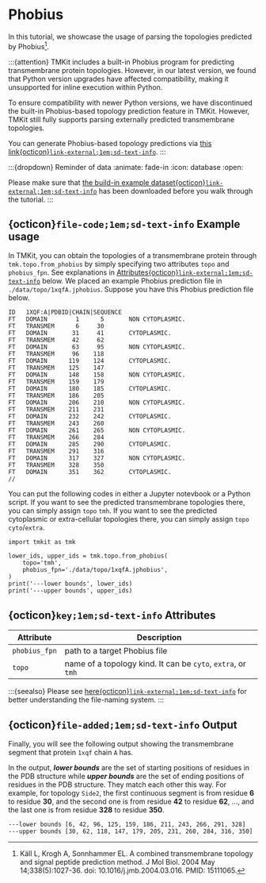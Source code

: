# Phobius

In this tutorial, we showcase the usage of parsing the topologies predicted by Phobius[^1].

:::{attention}
TMKit includes a built-in Phobius program for predicting transmembrane protein topologies. However, in our latest version, we found that Python version upgrades have affected compatibility, making it unsupported for inline execution within Python.

To ensure compatibility with newer Python versions, we have discontinued the built-in Phobius-based topology prediction feature in TMKit. However, TMKit still fully supports parsing externally predicted transmembrane topologies.

You can generate Phobius-based topology predictions via [this link{octicon}`link-external;1em;sd-text-info`](https://phobius.sbc.su.se/).
:::

:::{dropdown} Reminder of data
:animate: fade-in
:icon: database
:open: 

Please make sure that [the build-in example dataset{octicon}`link-external;1em;sd-text-info`](../get_started/example_dataset.md) has been downloaded before you walk through the tutorial.
:::



## {octicon}`file-code;1em;sd-text-info` **Example usage**
In TMKit, you can obtain the topologies of a transmembrane protein through `tmk.topo.from_phobius` by simply specifying two attributes `topo` and `phobius_fpn`. See explanations in [Attributes{octicon}`link-external;1em;sd-text-info`](#Attributes) below. We placed an example Phobius prediction file in `./data/topo/1xqfA.jphobius`. Suppose you have this Phobius prediction file below.

```{code} python
ID   1XQF:A|PDBID|CHAIN|SEQUENCE
FT   DOMAIN        1      5       NON CYTOPLASMIC.
FT   TRANSMEM      6     30
FT   DOMAIN       31     41       CYTOPLASMIC.
FT   TRANSMEM     42     62
FT   DOMAIN       63     95       NON CYTOPLASMIC.
FT   TRANSMEM     96    118
FT   DOMAIN      119    124       CYTOPLASMIC.
FT   TRANSMEM    125    147
FT   DOMAIN      148    158       NON CYTOPLASMIC.
FT   TRANSMEM    159    179
FT   DOMAIN      180    185       CYTOPLASMIC.
FT   TRANSMEM    186    205
FT   DOMAIN      206    210       NON CYTOPLASMIC.
FT   TRANSMEM    211    231
FT   DOMAIN      232    242       CYTOPLASMIC.
FT   TRANSMEM    243    260
FT   DOMAIN      261    265       NON CYTOPLASMIC.
FT   TRANSMEM    266    284
FT   DOMAIN      285    290       CYTOPLASMIC.
FT   TRANSMEM    291    316
FT   DOMAIN      317    327       NON CYTOPLASMIC.
FT   TRANSMEM    328    350
FT   DOMAIN      351    362       CYTOPLASMIC.
//
```

You can put the following codes in either a Jupyter notevbook or a Python script. If you want to see the predicted transmembrane topologies there, you can simply assign `topo` `tmh`. If you want to see the predicted cytoplasmic or extra-cellular topologies there, you can simply assign `topo` `cyto`/`extra`.

```{code} python
import tmkit as tmk

lower_ids, upper_ids = tmk.topo.from_phobius(
    topo='tmh',
    phobius_fpn='./data/topo/1xqfA.jphobius',
)
print('---lower bounds', lower_ids)
print('---upper bounds', upper_ids)
```



## {octicon}`key;1em;sd-text-info` **Attributes**

| **Attribute** | **Description**                                              |
|---------------|--------------------------------------------------------------|
| `phobius_fpn`   | path to a target Phobius file                                  |
| `topo`        | name of a topology kind. It can be `cyto`, `extra`, or `tmh` |
 
:::{seealso}
Please see [here{octicon}`link-external;1em;sd-text-info`](../get_started/feature.md#nomenclature) for better understanding the file-naming system.
:::



## {octicon}`file-added;1em;sd-text-info` **Output**
Finally, you will see the following output showing the transmembrane segment that protein `1xqf` chain `A` has.

In the output, ***lower bounds*** are the set of starting positions of residues in the PDB structure while ***upper bounds*** are the set of ending positions of residues in the PDB structure. They match each other this way. For example, for topology `Side2`, the first continuous segment is from residue **6** to residue **30**, and the second one is from residue **42** to residue **62**, ..., and the last one is from residue **328** to residue **350**.

```{code} python
---lower bounds [6, 42, 96, 125, 159, 186, 211, 243, 266, 291, 328]
---upper bounds [30, 62, 118, 147, 179, 205, 231, 260, 284, 316, 350]
```



[^1]: Käll L, Krogh A, Sonnhammer EL. A combined transmembrane topology and signal peptide prediction method. J Mol Biol. 2004 May 14;338(5):1027-36. doi: 10.1016/j.jmb.2004.03.016. PMID: 15111065.
